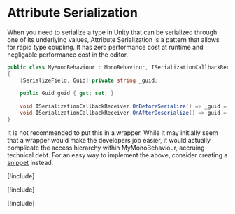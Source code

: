 # Attribute Serialization

When you need to serialize a type in Unity that can be serialized through one of its underlying values, Attribute Serialization is a pattern that allows for rapid type coupling. It has zero performance cost at runtime and negligable performance cost in the editor.

```csharp
public class MyMonoBehaviour : MonoBehaviour, ISerializationCallbackReceiver
{
	[SerializeField, Guid] private string _guid;
	
	public Guid guid { get; set; }
	
	void ISerializationCallbackReceiver.OnBeforeSerialize() => _guid = guid.ToString();
	void ISerializationCallbackReceiver.OnAfterDeserialize() => guid = new(_guid);
}
```

It is not recommended to put this in a wrapper. While it may initially seem that a wrapper would make the developers job easier, it would actually complicate the access hierarchy within MyMonoBehaviour, accruing technical debt. For an easy way to implement the above, consider creating a [snippet](https://learn.microsoft.com/en-us/visualstudio/ide/code-snippets?view=vs-2022) instead.

[!include[](GuidAttribute.md)]

[!include[](OfTypeAttribute.md)]

[!include[](TimeSpanAttribute.md)]